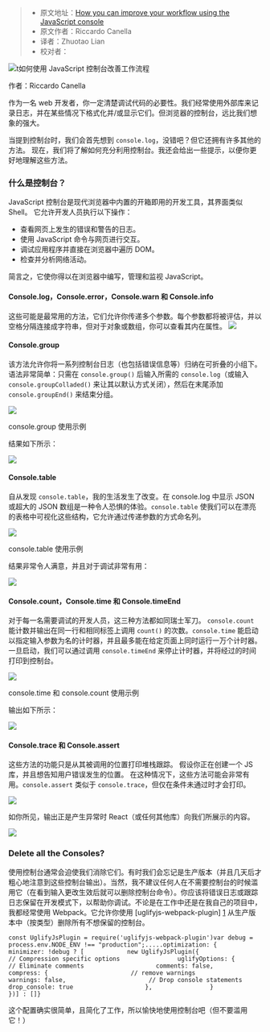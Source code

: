> -   原文地址：[How you can improve your workflow using the JavaScript console](https://www.freecodecamp.org/news/how-you-can-improve-your-workflow-using-the-javascript-console-bdd7823a9472/)
> -   原文作者：Riccardo Canella
> -   译者：Zhuotao Lian
> -   校对者：

![t如何使用 JavaScript 控制台改善工作流程](https://cdn-media-1.freecodecamp.org/images/1*U62GMx7Z7U56CArkK2tfCQ.jpeg)

作者：Riccardo Canella

作为一名 web 开发者，你一定清楚调试代码的必要性。我们经常使用外部库来记录日志，并在某些情况下格式化并/或显示它们。但浏览器的控制台，远比我们想象的强大。

当提到控制台时，我们会首先想到 `console.log`，没错吧？但它还拥有许多其他的方法。 现在，我们将了解如何充分利用控制台。我还会给出一些提示，以便你更好地理解这些方法。

### 什么是控制台？

JavaScript 控制台是现代浏览器中内置的开箱即用的开发工具，其界面类似 Shell。 它允许开发人员执行以下操作：

-   查看网页上发生的错误和警告的日志。
-   使用 JavaScript 命令与网页进行交互。
-   调试应用程序并直接在浏览器中遍历 DOM。
-   检查并分析网络活动。

简言之，它使你得以在浏览器中编写，管理和监视 JavaScript。

#### Console.log，Console.error，Console.warn 和 Console.info

这些可能是最常用的方法，它们允许你传递多个参数。每个参数都将被评估，并以空格分隔连接成字符串，但对于对象或数组，你可以查看其内在属性。
![](https://cdn-media-1.freecodecamp.org/images/mb28MA52eZS1oW000KV2KHJfjW93hGAkaFln)

#### Console.group

该方法允许你将一系列控制台日志（也包括错误信息等）归纳在可折叠的小组下。语法非常简单：只需在 `console.group()` 后输入所需的 `console.log`（或输入 `console.groupColladed()` 来让其以默认方式关闭），然后在末尾添加 `console.groupEnd()` 来结束分组。

![](https://cdn-media-1.freecodecamp.org/images/HmjCThNsjXDndqMmnXsoJfhaDvJWSe9HthWY)

console.group 使用示例

结果如下所示：

![](https://cdn-media-1.freecodecamp.org/images/oaS8o7IqXG2FYAlTwpMxjAoVaV94nCpjTDHw)

#### Console.table

自从发现 `console.table`，我的生活发生了改变。在 console.log 中显示 JSON 或超大的 JSON 数组是一种令人恐惧的体验。`console.table` 使我们可以在漂亮的表格中可视化这些结构，它允许通过传递参数的方式命名列。

![](https://cdn-media-1.freecodecamp.org/images/zTSGqfZmTDJNuDtoUsC8UuRBB8PAZ5OMME87)

console.table 使用示例

结果非常令人满意，并且对于调试非常有用：

![](https://cdn-media-1.freecodecamp.org/images/nLfvcHJ1b6LuD5CzcZxk36jl9YzlUF3I41h1)

#### Console.count，Console.time 和 Console.timeEnd

对于每一名需要调试的开发人员，这三种方法都如同瑞士军刀。 `console.count` 能计数并输出在同一行和相同标签上调用 `count()` 的次数。`console.time` 能启动以指定输入参数为名的计时器，并且最多能在给定页面上同时运行一万个计时器。 一旦启动，我们可以通过调用 `console.timeEnd` 来停止计时器，并将经过的时间打印到控制台。

![](https://cdn-media-1.freecodecamp.org/images/2pxTmE0ZHBasKm2ZmZaj-ajMYHvhjhVDGhID)

console.time 和 console.count 使用示例

输出如下所示：

![](https://cdn-media-1.freecodecamp.org/images/Tt4dNjkK0yCpYzAHD6ZEFluIQ6IHl9cjv-nl)

#### Console.trace 和 Console.assert

这些方法的功能只是从其被调用的位置打印堆栈跟踪。 假设你正在创建一个 JS 库，并且想告知用户错误发生的位置。 在这种情况下，这些方法可能会非常有用。`console.assert` 类似于 `console.trace`，但仅在条件未通过时才会打印。

![](https://cdn-media-1.freecodecamp.org/images/wXYN1gjig-dXgTSQPtf7rPPWR3uNvFrtsrGw)

如你所见，输出正是产生异常时 React（或任何其他库）向我们所展示的内容。

![](https://cdn-media-1.freecodecamp.org/images/ZH4tfVHdbM-xG0R2TcTuQ58RuuozuPTGddug)

### Delete all the Consoles?

使用控制台通常会迫使我们消除它们。有时我们会忘记是生产版本（并且几天后才粗心地注意到这些控制台输出）。当然，我不建议任何人在不需要控制台的时候滥用它（在看到输入更改生效后就可以删除控制台命令）。你应该将错误日志或跟踪日志保留在开发模式下，以帮助你调试。不论是在工作中还是在我自己的项目中，我都经常使用 Webpack。它允许你使用 [uglifyjs-webpack-plugin] [1] 从生产版本中（按类型）删除所有不想保留的控制台。

```
const UglifyJsPlugin = require('uglifyjs-webpack-plugin')var debug = process.env.NODE_ENV !== "production";.....optimization: {        minimizer: !debug ? [            new UglifyJsPlugin({                // Compression specific options                uglifyOptions: {                    // Eliminate comments                    comments: false,                    compress: {                       // remove warnings                       warnings: false,                       // Drop console statements                       drop_console: true                    },                }           })] : []}
```

这个配置确实很简单，且简化了工作，所以愉快地使用控制台吧（但不要滥用它！）

[1]: https://github.com/webpack-contrib/uglifyjs-webpack-plugin
